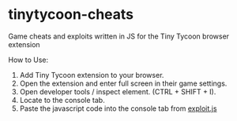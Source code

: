 # tinytycoon-cheats
Game cheats and exploits written in JS for the Tiny Tycoon browser extension

How to Use:
1. Add Tiny Tycoon extension to your browser.
2. Open the extension and enter full screen in their game settings.
3. Open developer tools / inspect element. (CTRL + SHIFT + I).
4. Locate to the console tab.
5. Paste the javascript code into the console tab from [exploit.js](https://github.com/AtlasWiki/tinytycoon-cheats/blob/b41ca775af970b28f4d03a95b5bd0cb83e3191db/exploit.js)
